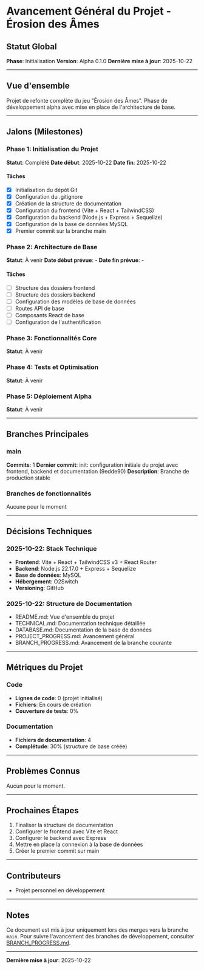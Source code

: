 # Avancement Général du Projet - Érosion des Âmes

## Statut Global
**Phase**: Initialisation
**Version**: Alpha 0.1.0
**Dernière mise à jour**: 2025-10-22

---

## Vue d'ensemble

Projet de refonte complète du jeu "Érosion des Âmes". Phase de développement alpha avec mise en place de l'architecture de base.

---

## Jalons (Milestones)

### Phase 1: Initialisation du Projet
**Statut**: Complété
**Date début**: 2025-10-22
**Date fin**: 2025-10-22

#### Tâches
- [x] Initialisation du dépôt Git
- [x] Configuration du .gitignore
- [x] Création de la structure de documentation
- [x] Configuration du frontend (Vite + React + TailwindCSS)
- [x] Configuration du backend (Node.js + Express + Sequelize)
- [x] Configuration de la base de données MySQL
- [x] Premier commit sur la branche main

### Phase 2: Architecture de Base
**Statut**: À venir
**Date début prévue**: -
**Date fin prévue**: -

#### Tâches
- [ ] Structure des dossiers frontend
- [ ] Structure des dossiers backend
- [ ] Configuration des modèles de base de données
- [ ] Routes API de base
- [ ] Composants React de base
- [ ] Configuration de l'authentification

### Phase 3: Fonctionnalités Core
**Statut**: À venir

### Phase 4: Tests et Optimisation
**Statut**: À venir

### Phase 5: Déploiement Alpha
**Statut**: À venir

---

## Branches Principales

### main
**Commits**: 1
**Dernier commit**: init: configuration initiale du projet avec frontend, backend et documentation (9edde90)
**Description**: Branche de production stable

### Branches de fonctionnalités
Aucune pour le moment

---

## Décisions Techniques

### 2025-10-22: Stack Technique
- **Frontend**: Vite + React + TailwindCSS v3 + React Router
- **Backend**: Node.js 22.17.0 + Express + Sequelize
- **Base de données**: MySQL
- **Hébergement**: O2Switch
- **Versioning**: GitHub

### 2025-10-22: Structure de Documentation
- README.md: Vue d'ensemble du projet
- TECHNICAL.md: Documentation technique détaillée
- DATABASE.md: Documentation de la base de données
- PROJECT_PROGRESS.md: Avancement général
- BRANCH_PROGRESS.md: Avancement de la branche courante

---

## Métriques du Projet

### Code
- **Lignes de code**: 0 (projet initialisé)
- **Fichiers**: En cours de création
- **Couverture de tests**: 0%

### Documentation
- **Fichiers de documentation**: 4
- **Complétude**: 30% (structure de base créée)

---

## Problèmes Connus

Aucun pour le moment.

---

## Prochaines Étapes

1. Finaliser la structure de documentation
2. Configurer le frontend avec Vite et React
3. Configurer le backend avec Express
4. Mettre en place la connexion à la base de données
5. Créer le premier commit sur main

---

## Contributeurs

- Projet personnel en développement

---

## Notes

Ce document est mis à jour uniquement lors des merges vers la branche `main`. Pour suivre l'avancement des branches de développement, consulter [BRANCH_PROGRESS.md](BRANCH_PROGRESS.md).

---

**Dernière mise à jour**: 2025-10-22
